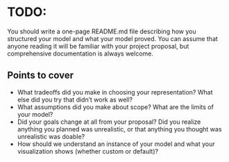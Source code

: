 # TODO:
You should write a one-page README.md file describing how you structured your model and what your model proved. You can assume that anyone reading it will be familiar with your project proposal, but comprehensive documentation is always welcome.

## Points to cover
- What tradeoffs did you make in choosing your representation? What else did you try that didn’t work as well?
- What assumptions did you make about scope? What are the limits of your model?
- Did your goals change at all from your proposal? Did you realize anything you planned was unrealistic, or that anything you thought was unrealistic was doable?
- How should we understand an instance of your model and what your visualization shows (whether custom or default)?
